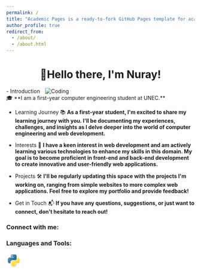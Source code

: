 ```yaml
---
permalink: /
title: "Academic Pages is a ready-to-fork GitHub Pages template for academic personal websites"
author_profile: true
redirect_from: 
  - /about/
  - /about.html
---
```


<h1 align="center">👋Hello there, I'm Nuray!</h1>
<img align="right" alt="Coding" width="400" src="https://user-images.githubusercontent.com/59734313/157189039-c09b3e38-9f42-42c0-ab54-14f1574190a7.gif">
- Introduction 🎓 **I am a first-year computer engineering student at UNEC.**

- Learning Journey 📚
 **As a first-year student, I'm excited to share my learning journey with you. I'll be documenting my experiences, challenges, and insights as I delve deeper into the world of computer engineering and web development.**

- Interests 🚀
 **I have a keen interest in web development and am actively learning various technologies to enhance my skills in this domain. My goal is to become proficient in front-end and back-end development to create innovative and user-friendly web applications.**

- Projects 🛠️
 **I'll be regularly updating this space with the projects I'm working on, ranging from simple websites to more complex web applications. Feel free to explore my portfolio and provide feedback!**

- Get in Touch 📬
 **If you have any questions, suggestions, or just want to connect, don't hesitate to reach out!**

<h3 align="left">Connect with me:</h3>
<p align="left">
</p>

<h3 align="left">Languages and Tools:</h3>
<p align="left"> <a href="https://www.python.org" target="_blank" rel="noreferrer"> <img src="https://raw.githubusercontent.com/devicons/devicon/master/icons/python/python-original.svg" alt="python" width="40" height="40"/> </a> </p>